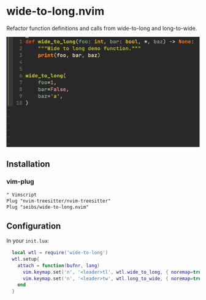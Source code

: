 # wide-to-long.nvim

Refactor function definitions and calls from wide-to-long and long-to-wide.

![Demo GIF](/assets/demo.gif)

## Installation

### vim-plug

```vim
" Vimscript
Plug "nvim-treesitter/nvim-treesitter"
Plug "seibs/wide-to-long.nvim"
```

## Configuration

In your `init.lua`:

```lua
  local wtl = require('wide-to-long')
  wtl.setup{
    attach = function(bufnr, lang)
      vim.keymap.set('n', '<leader>tl', wtl.wide_to_long, { noremap=true, silent=true })
      vim.keymap.set('n', '<leader>tw', wtl.long_to_wide, { noremap=true, silent=true })
    end
  }
```
